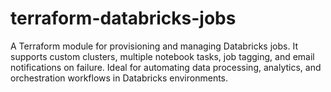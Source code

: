 # terraform-databricks-jobs
A Terraform module for provisioning and managing Databricks jobs. It supports custom clusters, multiple notebook tasks, job tagging, and email notifications on failure. Ideal for automating data processing, analytics, and orchestration workflows in Databricks environments.
